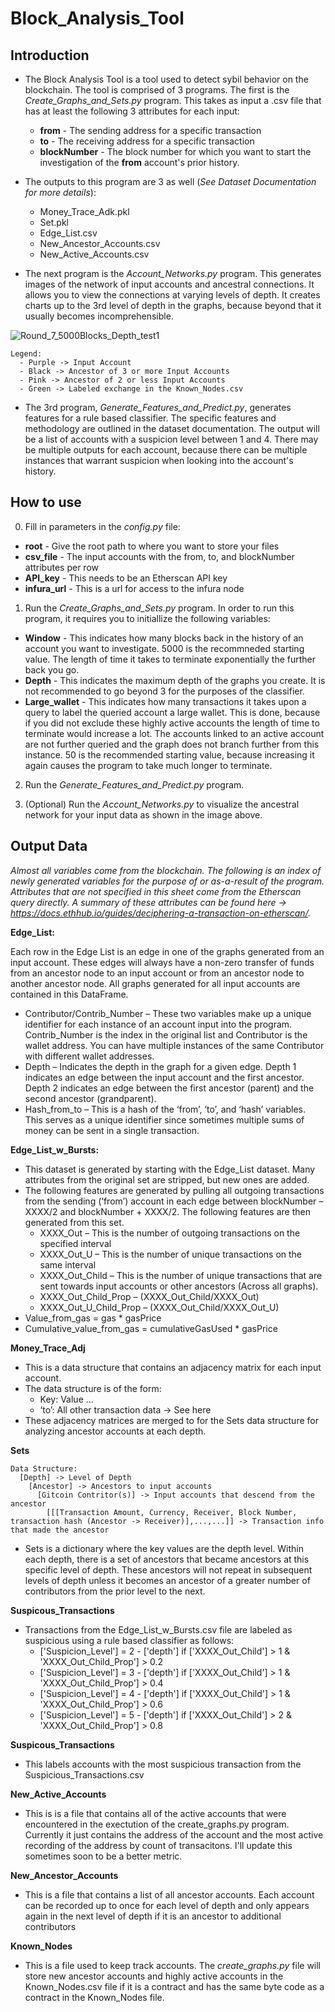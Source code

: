 # Block_Analysis_Tool

## Introduction
- The Block Analysis Tool is a tool used to detect sybil behavior on the blockchain. The tool is comprised of 3 programs. The first is the _Create_Graphs_and_Sets.py_ program. This takes as input a .csv file that has at least the following 3 attributes for each input:  
  - **from** - The sending address for a specific transaction
  - **to** - The receiving address for a specific transaction
  - **blockNumber** - The block number for which you want to start the investigation of the **from** account's prior history. 
  
- The outputs to this program are 3 as well (_See Dataset Documentation for more details_):
  - Money_Trace_Adk.pkl
  - Set.pkl
  - Edge_List.csv 
  - New_Ancestor_Accounts.csv
  - New_Active_Accounts.csv

- The next program is the _Account_Networks.py_ program. This generates images of the network of input accounts and ancestral connections. It allows you to view the connections at varying levels of depth. It creates charts up to the 3rd level of depth in the graphs, because beyond that it usually becomes incomprehensible. 

![Round_7_5000Blocks_Depth_test1](https://user-images.githubusercontent.com/56660047/154171569-6a4571bc-b950-442e-90d5-f7572dd70969.png)

    Legend:
      - Purple -> Input Account
      - Black -> Ancestor of 3 or more Input Accounts
      - Pink -> Ancestor of 2 or less Input Accounts
      - Green -> Labeled exchange in the Known_Nodes.csv
 
- The 3rd program, _Generate_Features_and_Predict.py_, generates features for a rule based classifier. The specific features and methodology are outlined in the dataset documentation. The output will be a list of accounts with a suspicion level between 1 and 4. There may be multiple outputs for each account, because there can be multiple instances that warrant suspicion when looking into the account's history. 

## How to use
0. Fill in parameters in the _config.py_ file: 
  - **root** - Give the root path to where you want to store your files 
  - **csv_file** - The input accounts with the from, to, and blockNumber attributes per row
  - **API_key** - This needs to be an Etherscan API key
  - **infura_url** - This is a url for access to the infura node
  
1. Run the _Create_Graphs_and_Sets.py_ program. In order to run this program, it requires you to initiallize the following variables:
  - **Window** - This indicates how many blocks back in the history of an account you want to investigate. 5000 is the recommneded starting value. The length of time it takes to terminate exponentially the further back you go.
  - **Depth** - This indicates the maximum depth of the graphs you create. It is not recommended to go beyond 3 for the purposes of the classifier.
  - **Large_wallet** - This indicates how many transactions it takes upon a query to label the queried account a large wallet. This is done, because if you did not exclude these highly active accounts the length of time to terminate would increase a lot. The accounts linked to an active account are not further queried and the graph does not branch further from this instance. 50 is the recommended starting value, because increasing it again causes the program to take much longer to terminate. 

2. Run the _Generate_Features_and_Predict.py_ program. 
 
3. (Optional) Run the _Account_Networks.py_ to visualize the ancestral network for your input data as shown in the image above.

## Output Data

_Almost all variables come from the blockchain. The following is an index of newly generated variables for the purpose of or as-a-result of the program. Attributes that are not specified in this sheet come from the Etherscan query directly. A summary of these attributes can be found here -> https://docs.ethhub.io/guides/deciphering-a-transaction-on-etherscan/._

**Edge_List:**

Each row in the Edge List is an edge in one of the graphs generated from an input account. These edges will always have a non-zero transfer of funds from an ancestor node to an input account or from an ancestor node to another ancestor node. All graphs generated for all input accounts are contained in this DataFrame.

-	Contributor/Contrib_Number – These two variables make up a unique identifier for each instance of an account input into the program. Contrib_Number is the index in the original list and Contributor is the wallet address. You can have multiple instances of the same Contributor with different wallet addresses. 
-	Depth – Indicates the depth in the graph for a given edge. Depth 1 indicates an edge between the input account and the first ancestor. Depth 2 indicates an edge between the first ancestor (parent) and the second ancestor (grandparent). 
-	Hash_from_to – This is a hash of the ‘from’, ‘to’, and ‘hash’ variables. This serves as a unique identifier since sometimes multiple sums of money can be sent in a single transaction. 

**Edge_List_w_Bursts:**

-	This dataset is generated by starting with the Edge_List dataset. Many attributes from the original set are stripped, but new ones are added. 
-	The following features are generated by pulling all outgoing transactions from the sending (‘from’) account in each edge between blockNumber – XXXX/2 and blockNumber + XXXX/2. The following features are then generated from this set.
    -	XXXX_Out – This is the number of outgoing transactions on the specified interval
    - XXXX_Out_U – This is the number of unique transactions on the same interval
    - XXXX_Out_Child – This is the number of unique transactions that are sent towards input accounts or other ancestors (Across all graphs). 
    - XXXX_Out_Child_Prop – (XXXX_Out_Child/XXXX_Out)
    - XXXX_Out_U_Child_Prop – (XXXX_Out_Child/XXXX_Out_U)
-	Value_from_gas = gas * gasPrice
-	Cumulative_value_from_gas = cumulativeGasUsed * gasPrice

**Money_Trace_Adj**

-	This is a data structure that contains an adjacency matrix for each input account. 
-	The data structure is of the form:
    - Key: Value …  
    - ‘to’: All other transaction data -> See here
-	These adjacency matrices are merged to for the Sets data structure for analyzing ancestor accounts at each depth. 

**Sets**

    Data Structure:
      [Depth] -> Level of Depth
        [Ancestor] -> Ancestors to input accounts
          [Gitcoin Contritor(s)] -> Input accounts that descend from the ancestor
            [[[Transaction Amount, Currency, Receiver, Block Number, transaction hash (Ancestor -> Receiver)],...,...]] -> Transaction info that made the ancestor

-	Sets is a dictionary where the key values are the depth level. Within each depth, there is a set of ancestors that became ancestors at this specific level of depth. These ancestors will not repeat in subsequent levels of depth unless it becomes an ancestor of a greater number of contributors from the prior level to the next. 

**Suspicous_Transactions**
-  Transactions from the Edge_List_w_Bursts.csv file are labeled as suspicious using a rule based classifier as follows:
    - ['Suspicion_Level'] = 2 - ['depth'] if ['XXXX_Out_Child'] > 1 & 'XXXX_Out_Child_Prop'] > 0.2
    - ['Suspicion_Level'] = 3 - ['depth'] if ['XXXX_Out_Child'] > 1 & 'XXXX_Out_Child_Prop'] > 0.4
    - ['Suspicion_Level'] = 4 - ['depth'] if ['XXXX_Out_Child'] > 1 & 'XXXX_Out_Child_Prop'] > 0.6
    - ['Suspicion_Level'] = 5 - ['depth'] if ['XXXX_Out_Child'] > 2 & 'XXXX_Out_Child_Prop'] > 0.8
 
**Suspicous_Transactions**
-  This labels accounts with the most suspicious transaction from the Suspicious_Transactions.csv

**New_Active_Accounts**
-  This is is a file that contains all of the active accounts that were encountered in the exectution of the create_graphs.py program. Currently it just contains the address of the account and the most active recording of the address by count of transacitons. I'll update this sometimes soon to be a better metric. 

**New_Ancestor_Accounts**
- This is a file that contains a list of all ancestor accounts. Each account can be recorded up to once for each level of depth and only appears again in the next level of depth if it is an ancestor to additional contributors

**Known_Nodes**
- This is a file used to keep track accounts. The _create_graphs.py_ file will store new ancestor accounts and highly active accounts in the Known_Nodes.csv file if it is a contract and has the same byte code as a contract in the Known_Nodes file. 





